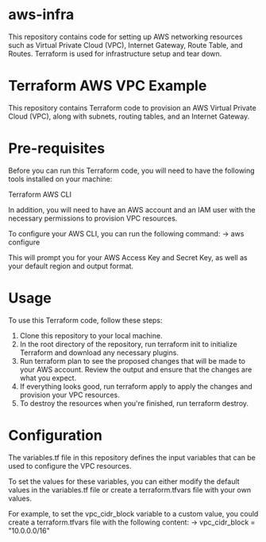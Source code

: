 # aws-infra
This repository contains code for setting up AWS networking resources such as Virtual Private Cloud (VPC), Internet Gateway, Route Table, and Routes. Terraform is used for infrastructure setup and tear down.

# Terraform AWS VPC Example
This repository contains Terraform code to provision an AWS Virtual Private Cloud (VPC), along with subnets, routing tables, and an Internet Gateway.

# Pre-requisites
Before you can run this Terraform code, you will need to have the following tools installed on your machine:

Terraform
AWS CLI

In addition, you will need to have an AWS account and an IAM user with the necessary permissions to provision VPC resources.

To configure your AWS CLI, you can run the following command:
-> aws configure

This will prompt you for your AWS Access Key and Secret Key, as well as your default region and output format.

# Usage
To use this Terraform code, follow these steps:

1) Clone this repository to your local machine.
2) In the root directory of the repository, run terraform init to initialize Terraform and download any necessary plugins.
3) Run terraform plan to see the proposed changes that will be made to your AWS account. Review the output and ensure that the changes are what you expect.
4) If everything looks good, run terraform apply to apply the changes and provision your VPC resources.
5) To destroy the resources when you're finished, run terraform destroy.

# Configuration

The variables.tf file in this repository defines the input variables that can be used to configure the VPC resources.

To set the values for these variables, you can either modify the default values in the variables.tf file or create a terraform.tfvars file with your own values.

For example, to set the vpc_cidr_block variable to a custom value, you could create a terraform.tfvars file with the following content:
-> vpc_cidr_block = "10.0.0.0/16"




